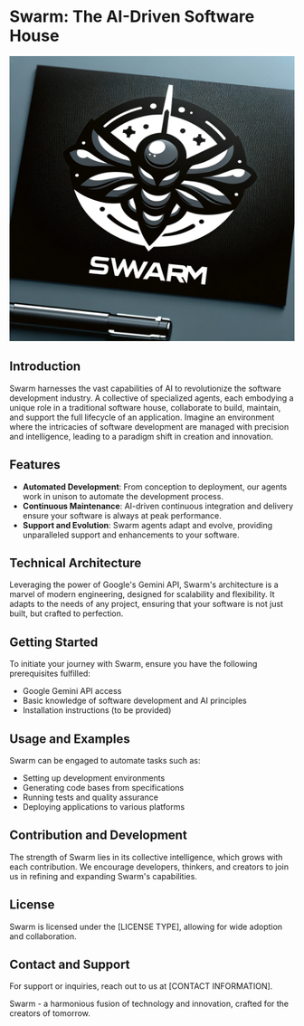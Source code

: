 # Swarm: The AI-Driven Software House

![Swarm Logo](/static/logo.webp)

## Introduction
Swarm harnesses the vast capabilities of AI to revolutionize the software development industry. A collective of specialized agents, each embodying a unique role in a traditional software house, collaborate to build, maintain, and support the full lifecycle of an application. Imagine an environment where the intricacies of software development are managed with precision and intelligence, leading to a paradigm shift in creation and innovation.

## Features
- **Automated Development**: From conception to deployment, our agents work in unison to automate the development process.
- **Continuous Maintenance**: AI-driven continuous integration and delivery ensure your software is always at peak performance.
- **Support and Evolution**: Swarm agents adapt and evolve, providing unparalleled support and enhancements to your software.

## Technical Architecture
Leveraging the power of Google's Gemini API, Swarm's architecture is a marvel of modern engineering, designed for scalability and flexibility. It adapts to the needs of any project, ensuring that your software is not just built, but crafted to perfection.

## Getting Started
To initiate your journey with Swarm, ensure you have the following prerequisites fulfilled:
- Google Gemini API access
- Basic knowledge of software development and AI principles
- Installation instructions (to be provided)

## Usage and Examples
Swarm can be engaged to automate tasks such as:
- Setting up development environments
- Generating code bases from specifications
- Running tests and quality assurance
- Deploying applications to various platforms

## Contribution and Development
The strength of Swarm lies in its collective intelligence, which grows with each contribution. We encourage developers, thinkers, and creators to join us in refining and expanding Swarm's capabilities.

## License
Swarm is licensed under the [LICENSE TYPE], allowing for wide adoption and collaboration.

## Contact and Support
For support or inquiries, reach out to us at [CONTACT INFORMATION].

Swarm - a harmonious fusion of technology and innovation, crafted for the creators of tomorrow.
